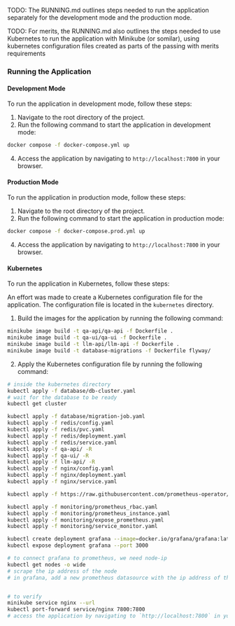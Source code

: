 TODO: The RUNNING.md outlines steps needed to run the application separately for the development mode and the production mode.

TODO: For merits, the RUNNING.md also outlines the steps needed to use Kubernetes to run the application with Minikube (or somilar), using kubernetes configuration files created as parts of the passing with merits requirements

### Running the Application

#### Development Mode

To run the application in development mode, follow these steps:

1. Navigate to the root directory of the project.
2. Run the following command to start the application in development mode:

```bash
docker compose -f docker-compose.yml up
```

4. Access the application by navigating to `http://localhost:7800` in your browser.

#### Production Mode

To run the application in production mode, follow these steps:

1. Navigate to the root directory of the project.
2. Run the following command to start the application in production mode:

```bash
docker compose -f docker-compose.prod.yml up
```

4. Access the application by navigating to `http://localhost:7800` in your browser.

#### Kubernetes

To run the application in Kubernetes, follow these steps:

An effort was made to create a Kubernetes configuration file for the application. The configuration file is located in the `kubernetes` directory.

1. Build the images for the application by running the following command:

```bash
minikube image build -t qa-api/qa-api -f Dockerfile .
minikube image build -t qa-ui/qa-ui -f Dockerfile .
minikube image build -t llm-api/llm-api -f Dockerfile .
minikube image build -t database-migrations -f Dockerfile flyway/
```

2. Apply the Kubernetes configuration file by running the following command:

```bash
# inside the kubernetes directory
kubectl apply -f database/db-cluster.yaml
# wait for the database to be ready
kubectl get cluster

kubectl apply -f database/migration-job.yaml
kubectl apply -f redis/config.yaml
kubectl apply -f redis/pvc.yaml
kubectl apply -f redis/deployment.yaml
kubectl apply -f redis/service.yaml
kubectl apply -f qa-api/ -R
kubectl apply -f qa-ui/ -R
kubectl apply -f llm-api/ -R
kubectl apply -f nginx/config.yaml
kubectl apply -f nginx/deployment.yaml
kubectl apply -f nginx/service.yaml

kubectl apply -f https://raw.githubusercontent.com/prometheus-operator/prometheus-operator/main/bundle.yaml --force-conflicts=true --server-side=true

kubectl apply -f monitoring/prometheus_rbac.yaml
kubectl apply -f monitoring/prometheus_instance.yaml
kubectl apply -f monitoring/expose_prometheus.yaml
kubectl apply -f monitoring/service_monitor.yaml

kubectl create deployment grafana --image=docker.io/grafana/grafana:latest 
kubectl expose deployment grafana --port 3000

# to connect grafana to prometheus, we need node-ip
kubectl get nodes -o wide
# scrape the ip address of the node
# in grafana, add a new prometheus datasource with the ip address of the node and port 30900


# to verify
minikube service nginx --url
kubectl port-forward service/nginx 7800:7800
# access the application by navigating to `http://localhost:7800` in your browser
```
